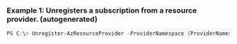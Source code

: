 ### Example 1: Unregisters a subscription from a resource provider. (autogenerated)
```powershell
PS C:\> Unregister-AzResourceProvider -ProviderNamespace {ProviderNamespace}
```


